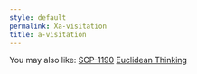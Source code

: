 ```yaml
---
style: default
permalink: Xa-visitation
title: a-visitation
---
```

You may also like:
[SCP-1190](http://scp-wiki.net/scp-1190)
[Euclidean Thinking](http://scp-wiki.net/euclidean-thinking)